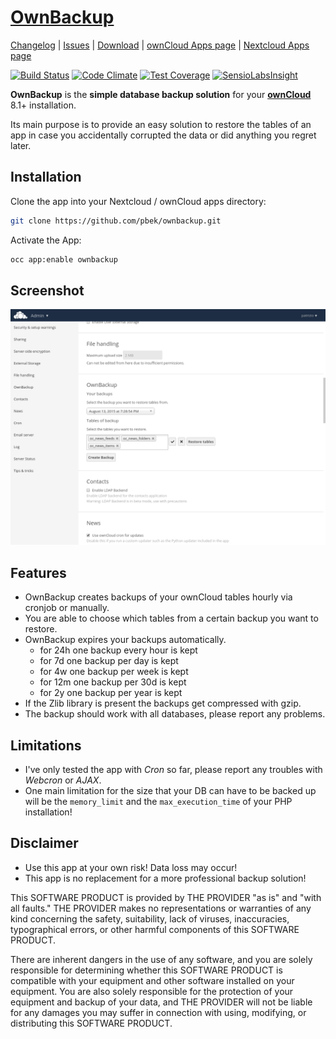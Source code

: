 # [OwnBackup](https://apps.owncloud.com/content/show.php?content=170674 "OwnBackup ownCloud App page") 

[Changelog](https://github.com/pbek/ownbackup/blob/develop/CHANGELOG.md) | 
[Issues](https://github.com/pbek/ownbackup/issues) | 
[Download](https://github.com/pbek/ownbackup/releases) |
[ownCloud Apps page](https://apps.owncloud.com/content/show.php?content=170674) |
[Nextcloud Apps page](https://apps.nextcloud.com/apps/ownbackup)

[![Build Status](https://travis-ci.org/pbek/ownbackup.svg?branch=develop)](https://travis-ci.org/pbek/ownbackup)
[![Code Climate](https://codeclimate.com/github/pbek/ownbackup/badges/gpa.svg)](https://codeclimate.com/github/pbek/ownbackup)
[![Test Coverage](https://codeclimate.com/github/pbek/ownbackup/badges/coverage.svg)](https://codeclimate.com/github/pbek/ownbackup/coverage)
[![SensioLabsInsight](https://insight.sensiolabs.com/projects/04f33cd9-67b9-4a88-92d0-0c98944d1a8f/mini.png)](https://insight.sensiolabs.com/projects/04f33cd9-67b9-4a88-92d0-0c98944d1a8f)


**OwnBackup** is the **simple database backup solution** for your **[ownCloud](http://www.owncloud.com/)** 8.1+ installation.

Its main purpose is to provide an easy solution to restore the tables of an app in case you accidentally corrupted the data or did anything you regret later.  

## Installation

Clone the app into your Nextcloud / ownCloud apps directory:

```bash
git clone https://github.com/pbek/ownbackup.git
```

Activate the App:

```bash
occ app:enable ownbackup
```

## Screenshot
![Screenhot](screenshot.png)

## Features

- OwnBackup creates backups of your ownCloud tables hourly via cronjob or manually.
- You are able to choose which tables from a certain backup you want to restore.
- OwnBackup expires your backups automatically.
    - for 24h one backup every hour is kept
    - for 7d one backup per day is kept
    - for 4w one backup per week is kept
    - for 12m one backup per 30d is kept
    - for 2y one backup per year is kept
- If the Zlib library is present the backups get compressed with gzip.
- The backup should work with all databases, please report any problems. 

## Limitations

- I've only tested the app with *Cron* so far, please report any troubles with *Webcron* or *AJAX*.
- One main limitation for the size that your DB can have to be backed up will be the `memory_limit` and the `max_execution_time` of your PHP installation!

## Disclaimer

- Use this app at your own risk! Data loss may occur!
- This app is no replacement for a more professional backup solution!

This SOFTWARE PRODUCT is provided by THE PROVIDER "as is" and "with all faults." THE PROVIDER makes no representations or warranties of any kind concerning the safety, suitability, lack of viruses, inaccuracies, typographical errors, or other harmful components of this SOFTWARE PRODUCT. 

There are inherent dangers in the use of any software, and you are solely responsible for determining whether this SOFTWARE PRODUCT is compatible with your equipment and other software installed on your equipment. You are also solely responsible for the protection of your equipment and backup of your data, and THE PROVIDER will not be liable for any damages you may suffer in connection with using, modifying, or distributing this SOFTWARE PRODUCT.
